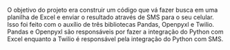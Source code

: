 O objetivo do projeto era construir um código que vá fazer busca em uma planilha de Excel e enviar o resultado através de SMS para o seu celular. 
Isso foi feito com o auxílio de três bibliotecas Pandas, Openpyxl e Twilio. Pandas e Openpyxl são responsáveis por fazer a integração do Python com Excel enquanto a Twilio é responsável
pela integração do Python com SMS.
